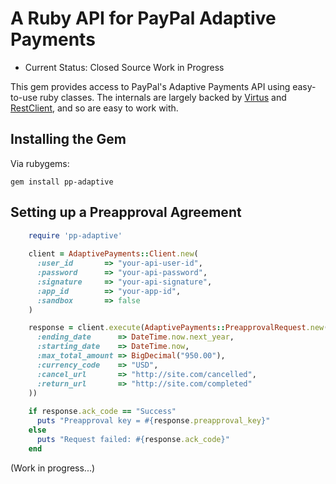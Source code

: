 # A Ruby API for PayPal Adaptive Payments

  - Current Status: Closed Source Work in Progress

This gem provides access to PayPal's Adaptive Payments API using easy-to-use
ruby classes.  The internals are largely backed by
[Virtus](https://github.com/solnic/virtus) and
[RestClient](https://github.com/archiloque/rest-client), and so are easy to
work with.

## Installing the Gem

Via rubygems:

    gem install pp-adaptive

## Setting up a Preapproval Agreement

``` ruby
    require 'pp-adaptive'
    
    client = AdaptivePayments::Client.new(
      :user_id       => "your-api-user-id",
      :password      => "your-api-password",
      :signature     => "your-api-signature",
      :app_id        => "your-app-id",
      :sandbox       => false
    )

    response = client.execute(AdaptivePayments::PreapprovalRequest.new(
      :ending_date      => DateTime.now.next_year,
      :starting_date    => DateTime.now,
      :max_total_amount => BigDecimal("950.00"),
      :currency_code    => "USD",
      :cancel_url       => "http://site.com/cancelled",
      :return_url       => "http://site.com/completed"
    ))
    
    if response.ack_code == "Success"
      puts "Preapproval key = #{response.preapproval_key}"
    else
      puts "Request failed: #{response.ack_code}"
    end
```

(Work in progress...)
